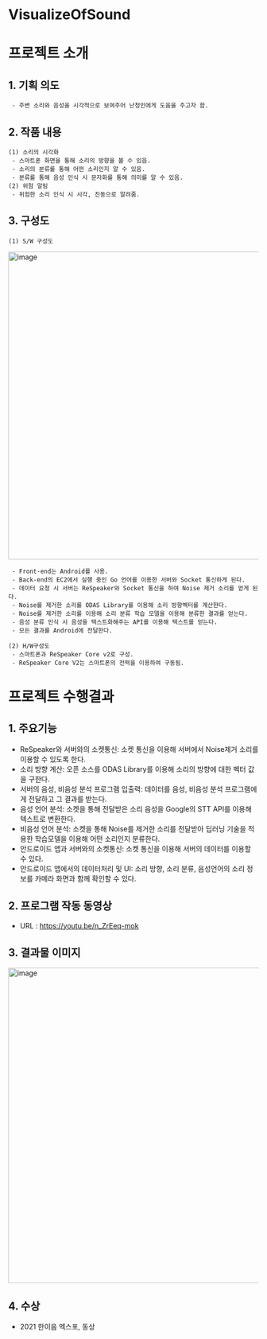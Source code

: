 # VisualizeOfSound
 # 프로젝트 소개
   ## 1. 기획 의도
     - 주변 소리와 음성을 시각적으로 보여주어 난청인에게 도움을 주고자 함.

   ## 2. 작품 내용
    (1) 소리의 시각화
     - 스마트폰 화면을 통해 소리의 방향을 볼 수 있음.
     - 소리의 분류를 통해 어떤 소리인지 알 수 있음.
     - 분류를 통해 음성 인식 시 문자화를 통해 의미를 알 수 있음.
    (2) 위험 알림
     - 위험한 소리 인식 시 시각, 진동으로 알려줌.
     
   ## 3. 구성도
    (1) S/W 구성도
<img width="619" alt="image" src="https://user-images.githubusercontent.com/112647829/231383139-ef06fe25-2d68-400a-b0fb-1b98eec21e82.png">

     - Front-end는 Android를 사용. 
     - Back-end의 EC2에서 실행 중인 Go 언어를 이용한 서버와 Socket 통신하게 된다.
     - 데이터 요청 시 서버는 ReSpeaker와 Socket 통신을 하여 Noise 제거 소리를 얻게 된다.
     - Noise를 제거한 소리를 ODAS Library를 이용해 소리 방향벡터를 계산한다.
     - Noise를 제거한 소리를 이용해 소리 분류 학습 모델을 이용해 분류한 결과를 얻는다.
     - 음성 분류 인식 시 음성을 텍스트화해주는 API를 이용해 텍스트를 얻는다.
     - 모든 결과를 Android에 전달한다.

    (2) H/W구성도
     - 스마트폰과 ReSpeaker Core v2로 구성.
     - ReSpeaker Core V2는 스마트폰의 전력을 이용하여 구동됨.
  
# 프로젝트 수행결과
 ## 1. 주요기능
  - ReSpeaker와 서버와의 소켓통신: 소켓 통신을 이용해 서버에서 Noise제거 소리를 이용할 수 있도록 한다.
  - 소리 방향 계산: 오픈 소스를 ODAS Library를 이용해 소리의 방향에 대한 벡터 값을 구한다.
  - 서버의 음성, 비음성 분석 프로그램 입출력: 데이터를 음성, 비음성 분석 프로그램에게 전달하고 그 결과를 받는다.
  - 음성 언어 분석: 소켓을 통해 전달받은 소리 음성을 Google의 STT API를 이용해 텍스트로 변환한다.
  - 비음성 언어 분석: 소켓을 통해 Noise를 제거한 소리를 전달받아 딥러닝 기술을 적용한 학습모델을 이용해 어떤 소리인지 분류한다.
  - 안드로이드 앱과 서버와의 소켓통신: 소켓 통신을 이용해 서버의 데이터를 이용할 수 있다.
  - 안드로이드 앱에서의 데이터처리 및 UI: 소리 방향, 소리 분류, 음성언어의 소리 정보를 카메라 화면과 함께 확인할 수 있다.

 ## 2. 프로그램 작동 동영상
  - URL : https://youtu.be/n_ZrEeq-mok

 ## 3. 결과물 이미지
   <img width="634" alt="image" src="https://user-images.githubusercontent.com/112647829/231382165-b50c1118-5d53-4fe3-b32e-54aaa7044b10.png">

 ## 4. 수상
  - 2021 한이음 엑스포, 동상
